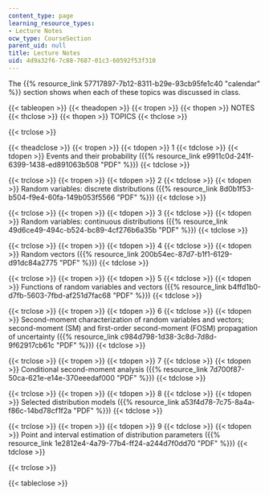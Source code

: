```yaml
---
content_type: page
learning_resource_types:
- Lecture Notes
ocw_type: CourseSection
parent_uid: null
title: Lecture Notes
uid: 4d9a32f6-7c88-7687-01c3-60592f53f310
---
```


The {{% resource_link 57717897-7b12-8311-b29e-93cb95fe1c40 "calendar" %}} section shows when each of these topics was discussed in class.

{{< tableopen >}}
{{< theadopen >}}
{{< tropen >}}
{{< thopen >}}
NOTES
{{< thclose >}}
{{< thopen >}}
TOPICS
{{< thclose >}}

{{< trclose >}}

{{< theadclose >}}
{{< tropen >}}
{{< tdopen >}}
1
{{< tdclose >}}
{{< tdopen >}}
Events and their probability ({{% resource_link e9911c0d-241f-6399-1438-ed891063b508 "PDF" %}})
{{< tdclose >}}

{{< trclose >}}
{{< tropen >}}
{{< tdopen >}}
2
{{< tdclose >}}
{{< tdopen >}}
Random variables: discrete distributions ({{% resource_link 8d0b1f53-b504-f9e4-60fa-149b053f5566 "PDF" %}})
{{< tdclose >}}

{{< trclose >}}
{{< tropen >}}
{{< tdopen >}}
3
{{< tdclose >}}
{{< tdopen >}}
Random variables: continuous distributions ({{% resource_link 49d6ce49-494c-b524-bc89-4cf276b6a35b "PDF" %}})
{{< tdclose >}}

{{< trclose >}}
{{< tropen >}}
{{< tdopen >}}
4
{{< tdclose >}}
{{< tdopen >}}
Random vectors ({{% resource_link 200b54ec-87d7-b1f1-6129-d91dc84a2775 "PDF" %}})
{{< tdclose >}}

{{< trclose >}}
{{< tropen >}}
{{< tdopen >}}
5
{{< tdclose >}}
{{< tdopen >}}
Functions of random variables and vectors ({{% resource_link b4ffd1b0-d7fb-5603-7fbd-af251d7fac68 "PDF" %}})
{{< tdclose >}}

{{< trclose >}}
{{< tropen >}}
{{< tdopen >}}
6
{{< tdclose >}}
{{< tdopen >}}
Second-moment characterization of random variables and vectors; second-moment (SM) and first-order second-moment (FOSM) propagation of uncertainty ({{% resource_link c984d798-1d38-3c8d-7d8d-9f62917cb61c "PDF" %}})
{{< tdclose >}}

{{< trclose >}}
{{< tropen >}}
{{< tdopen >}}
7
{{< tdclose >}}
{{< tdopen >}}
Conditional second-moment analysis ({{% resource_link 7d700f87-50ca-621e-e14e-370eeedaf000 "PDF" %}})
{{< tdclose >}}

{{< trclose >}}
{{< tropen >}}
{{< tdopen >}}
8
{{< tdclose >}}
{{< tdopen >}}
Selected distribution models ({{% resource_link a53f4d78-7c75-8a4a-f86c-14bd78cf1f2a "PDF" %}})
{{< tdclose >}}

{{< trclose >}}
{{< tropen >}}
{{< tdopen >}}
9
{{< tdclose >}}
{{< tdopen >}}
Point and interval estimation of distribution parameters ({{% resource_link 1e2812e4-4a79-77b4-ff24-a244d7f0dd70 "PDF" %}})
{{< tdclose >}}

{{< trclose >}}

{{< tableclose >}}